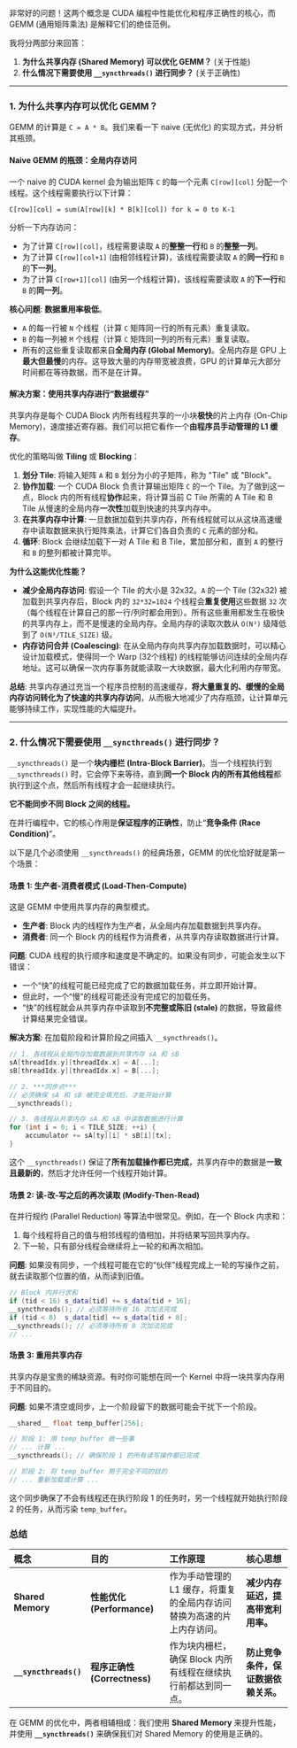 非常好的问题！这两个概念是 CUDA 编程中性能优化和程序正确性的核心，而 GEMM (通用矩阵乘法) 是解释它们的绝佳范例。

我将分两部分来回答：

1.  **为什么共享内存 (Shared Memory) 可以优化 GEMM？** (关于性能)
2.  **什么情况下需要使用 `__syncthreads()` 进行同步？** (关于正确性)

---

### 1. 为什么共享内存可以优化 GEMM？

GEMM 的计算是 `C = A * B`。我们来看一下 naive (无优化) 的实现方式，并分析其瓶颈。

#### Naive GEMM 的瓶颈：全局内存访问

一个 naive 的 CUDA kernel 会为输出矩阵 `C` 的每一个元素 `C[row][col]` 分配一个线程。这个线程需要执行以下计算：

`C[row][col] = sum(A[row][k] * B[k][col]) for k = 0 to K-1`



分析一下内存访问：
*   为了计算 `C[row][col]`，线程需要读取 `A` 的**整整一行**和 `B` 的**整整一列**。
*   为了计算 `C[row][col+1]` (由相邻线程计算)，该线程需要读取 `A` 的**同一行**和 `B` 的**下一列**。
*   为了计算 `C[row+1][col]` (由另一个线程计算)，该线程需要读取 `A` 的**下一行**和 `B` 的**同一列**。

**核心问题**: **数据重用率极低**。
*   `A` 的每一行被 `N` 个线程（计算 `C` 矩阵同一行的所有元素）重复读取。
*   `B` 的每一列被 `M` 个线程（计算 `C` 矩阵同一列的所有元素）重复读取。
*   所有的这些重复读取都来自**全局内存 (Global Memory)**。全局内存是 GPU 上**最大但最慢**的内存。这导致大量的内存带宽被浪费，GPU 的计算单元大部分时间都在等待数据，而不是在计算。

#### 解决方案：使用共享内存进行“数据缓存”

共享内存是每个 CUDA Block 内所有线程共享的一小块**极快**的片上内存 (On-Chip Memory)，速度接近寄存器。我们可以把它看作一个**由程序员手动管理的 L1 缓存**。

优化的策略叫做 **Tiling** 或 **Blocking**：

1.  **划分 Tile**: 将输入矩阵 `A` 和 `B` 划分为小的子矩阵，称为 "Tile" 或 "Block"。
2.  **协作加载**: 一个 CUDA Block 负责计算输出矩阵 `C` 的一个 Tile。为了做到这一点，Block 内的所有线程**协作**起来，将计算当前 C Tile 所需的 A Tile 和 B Tile 从慢速的全局内存**一次性**加载到快速的共享内存中。
3.  **在共享内存中计算**: 一旦数据加载到共享内存，所有线程就可以从这块高速缓存中读取数据来执行矩阵乘法，计算它们各自负责的 `C` 元素的部分和。
4.  **循环**: Block 会继续加载下一对 A Tile 和 B Tile，累加部分和，直到 `A` 的整行和 `B` 的整列都被计算完毕。



**为什么这能优化性能？**

*   **减少全局内存访问**: 假设一个 Tile 的大小是 32x32。`A` 的一个 Tile (32x32) 被加载到共享内存后，Block 内的 `32*32=1024` 个线程会**重复使用**这些数据 `32` 次（每个线程在计算自己的那一行/列时都会用到）。所有这些重用都发生在极快的共享内存上，而不是慢速的全局内存。全局内存的读取次数从 `O(N³)` 级降低到了 `O(N³/TILE_SIZE)` 级。
*   **内存访问合并 (Coalescing)**: 在从全局内存向共享内存加载数据时，可以精心设计加载模式，使得同一个 Warp (32个线程) 的线程能够访问连续的全局内存地址。这可以确保一次内存事务就能读取一大块数据，最大化利用内存带宽。

**总结**: 共享内存通过充当一个程序员控制的高速缓存，**将大量重复的、缓慢的全局内存访问转化为了快速的共享内存访问**，从而极大地减少了内存瓶颈，让计算单元能够持续工作，实现性能的大幅提升。

---

### 2. 什么情况下需要使用 `__syncthreads()` 进行同步？

`__syncthreads()` 是一个**块内栅栏 (Intra-Block Barrier)**。当一个线程执行到 `__syncthreads()` 时，它会停下来等待，直到**同一个 Block 内的所有其他线程**都执行到这个点，然后所有线程才会一起继续执行。

**它不能同步不同 Block 之间的线程。**

在并行编程中，它的核心作用是**保证程序的正确性**，防止“**竞争条件 (Race Condition)**”。

以下是几个必须使用 `__syncthreads()` 的经典场景，GEMM 的优化恰好就是第一个场景：

#### 场景 1: 生产者-消费者模式 (Load-Then-Compute)

这是 GEMM 中使用共享内存的典型模式。
*   **生产者**: Block 内的线程作为生产者，从全局内存加载数据到共享内存。
*   **消费者**: 同一个 Block 内的线程作为消费者，从共享内存读取数据进行计算。

**问题**: CUDA 线程的执行顺序和速度是不确定的。如果没有同步，可能会发生以下错误：
*   一个“快”的线程可能已经完成了它的数据加载任务，并立即开始计算。
*   但此时，一个“慢”的线程可能还没有完成它的加载任务。
*   “快”的线程就会从共享内存中读取到**不完整或陈旧 (stale)** 的数据，导致最终计算结果完全错误。

**解决方案**: 在加载阶段和计算阶段之间插入 `__syncthreads()`。

```cpp
// 1. 各线程从全局内存加载数据到共享内存 sA 和 sB
sA[threadIdx.y][threadIdx.x] = A[...];
sB[threadIdx.y][threadIdx.x] = B[...];

// 2. ***同步点***
// 必须确保 sA 和 sB 被完全填充后，才能开始计算
__syncthreads(); 

// 3. 各线程从共享内存 sA 和 sB 中读取数据进行计算
for (int i = 0; i < TILE_SIZE; ++i) {
    accumulator += sA[ty][i] * sB[i][tx];
}
```
这个 `__syncthreads()` 保证了**所有加载操作都已完成**，共享内存中的数据是**一致且最新的**，然后才允许任何一个线程开始计算。

#### 场景 2: 读-改-写之后的再次读取 (Modify-Then-Read)

在并行规约 (Parallel Reduction) 等算法中很常见。例如，在一个 Block 内求和：
1.  每个线程将自己的值与相邻线程的值相加，并将结果写回共享内存。
2.  下一轮，只有部分线程会继续将上一轮的和再次相加。

**问题**: 如果没有同步，一个线程可能在它的“伙伴”线程完成上一轮的写操作之前，就去读取那个位置的值，从而读到旧值。

```cpp
// Block 内并行求和
if (tid < 16) s_data[tid] += s_data[tid + 16];
__syncthreads(); // 必须等待所有 16 次加法完成
if (tid < 8)  s_data[tid] += s_data[tid + 8];
__syncthreads(); // 必须等待所有 8 次加法完成
// ...
```

#### 场景 3: 重用共享内存

共享内存是宝贵的稀缺资源。有时你可能想在同一个 Kernel 中将一块共享内存用于不同目的。

**问题**: 如果不清空或同步，上一个阶段留下的数据可能会干扰下一个阶段。

```cpp
__shared__ float temp_buffer[256];

// 阶段 1: 用 temp_buffer 做一些事
// ... 计算 ...
__syncthreads(); // 确保阶段 1 的所有读写操作都已完成

// 阶段 2: 将 temp_buffer 用于完全不同的目的
// ... 重新加载或计算 ...
```
这个同步确保了不会有线程还在执行阶段 1 的任务时，另一个线程就开始执行阶段 2 的任务，从而污染 `temp_buffer`。

### 总结

| 概念 | 目的 | 工作原理 | 核心思想 |
| :--- | :--- | :--- | :--- |
| **Shared Memory** | **性能优化 (Performance)** | 作为手动管理的 L1 缓存，将重复的全局内存访问替换为高速的片上内存访问。 | **减少内存延迟，提高带宽利用率。** |
| **`__syncthreads()`** | **程序正确性 (Correctness)** | 作为块内栅栏，确保 Block 内所有线程在继续执行前都达到同一点。 | **防止竞争条件，保证数据依赖关系。** |

在 GEMM 的优化中，两者相辅相成：我们使用 **Shared Memory** 来提升性能，并使用 **`__syncthreads()`** 来确保我们对 Shared Memory 的使用是正确的。